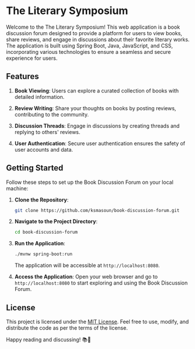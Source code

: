# The Literary Symposium

Welcome to the The Literary Symposium! This web application is a book discussion forum designed to provide a platform for users to view books, share reviews, and engage in discussions about their favorite literary works. The application is built using Spring Boot, Java, JavaScript, and CSS, incorporating various technologies to ensure a seamless and secure experience for users.

## Features

1. **Book Viewing**: Users can explore a curated collection of books with detailed information.

2. **Review Writing**: Share your thoughts on books by posting reviews, contributing to the community.

3. **Discussion Threads**: Engage in discussions by creating threads and replying to others' reviews.

4. **User Authentication**: Secure user authentication ensures the safety of user accounts and data.

## Getting Started

Follow these steps to set up the Book Discussion Forum on your local machine:

1. **Clone the Repository**:
    ```bash
    git clone https://github.com/ksmasoun/book-discussion-forum.git
    ```

2. **Navigate to the Project Directory**:
    ```bash
    cd book-discussion-forum
    ```

3. **Run the Application**:
    ```bash
    ./mvnw spring-boot:run
    ```
    The application will be accessible at `http://localhost:8080`.

4. **Access the Application**:
    Open your web browser and go to `http://localhost:8080` to start exploring and using the Book Discussion Forum.

## License

This project is licensed under the [MIT License](LICENSE). Feel free to use, modify, and distribute the code as per the terms of the license.

Happy reading and discussing! 📚💬
